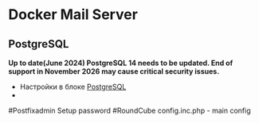# Docker Mail Server

## PostgreSQL

**Up to date(June 2024) PostgreSQL 14 needs to be updated. End of support in November 2026 may cause critical security issues.**

* Настройки в блоке [PostgreSQL](.env)
* 


#Postfixadmin 
 Setup password
 #RoundCube
 config.inc.php - main config